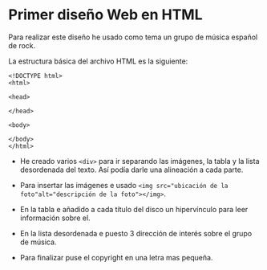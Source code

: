 # Primer diseño Web en HTML
Para realizar este diseño he usado como tema un grupo de música español de rock.

La estructura básica del archivo HTML es la siguiente:

    <!DOCTYPE html>
    <html>

    <head>

    </head>

    <body>

    </body>
    </html>

* He creado varios `<div>` para ir separando las imágenes, la tabla y la lista
desordenada del texto. Así podía darle una alineación a cada parte.

* Para insertar las imágenes e usado `<img src="ubicación de la foto"alt="descripción de la foto"></img>`.

* En la tabla e añadido a cada título del disco un hipervínculo para leer información sobre el.

* En la lista desordenada e puesto 3 dirección de interés sobre el grupo de música.

* Para finalizar puse el copyright en una letra mas pequeña.
